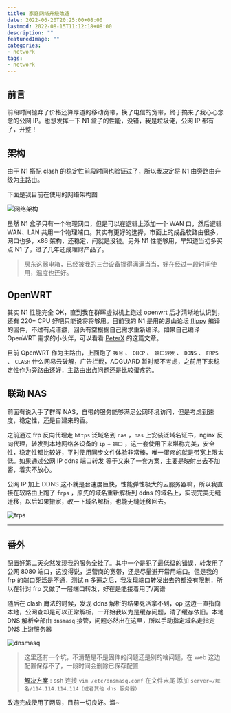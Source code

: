 ```yaml
---
title: 家庭网络升级改造
date: 2022-06-20T20:25:00+08:00
lastmod: 2022-08-15T11:12:18+08:00
description: ""
featuredImage: ""
categories:
- network
tags:
- network
---
```


## 前言

前段时间抛弃了价格还算厚道的移动宽带，换了电信的宽带，终于搞来了我心心念念的公网 IP。也想发挥一下 N1 盒子的性能，没错，我是垃圾佬，公网 IP 都有了，开整！  

## 架构

由于 N1 搭配 clash 的稳定性前段时间也验证过了，所以我决定将 N1 由旁路由升级为主路由。  

下面是我目前在使用的网络架构图

![网络架构](https://cdn.zggsong.cn/2022/06/20/9f338587f440b.png!webp)

虽然 N1 盒子只有一个物理网口，但是可以在逻辑上添加一个 WAN 口，然后逻辑 WAN、LAN 共用一个物理端口。其实有更好的选择，市面上的成品软路由很多，网口也多，x86 架构，还稳定，问就是没钱。另外 N1 性能够用，早知道当初多买点 N1 了，过了几年还成理财产品了。

> 房东这弱电箱，已经被我的三台设备撑得满满当当，好在经过一段时间使用，温度也还好。

## OpenWRT

其实 N1 性能完全 OK，直到我在群晖虚拟机上跑过 openwrt 后才清晰地认识到，还有 220+ CPU 好吧只能说将将够用。目前我的 N1 是用的恩山论坛 [flippy](https://www.right.com.cn/forum/space-uid-285101.html) 编译的固件，不过有点洁癖，回头有空根据自己需求重新编译。如果自己编译 OpenWRT 需求的小伙伴，可以看看 [PeterX](https://p3terx.com/archives/build-openwrt-with-github-actions.html) 的这篇文章。

目前 OpenWRT 作为主路由，上面跑了 `拨号` 、 `DHCP` 、 `端口转发` 、 `DDNS` 、 `FRPS` 、 `CLASH` 什么网易云破解，广告拦截，ADGUARD 暂时都不考虑，之前用下来稳定性作为旁路由还好，主路由出点问题还是比较蛋疼的。

## 联动 NAS

前面有说入手了群晖 NAS，自带的服务能够满足公网环境访问，但是考虑到速度，稳定性，还是自建来的香。  

之前通过 frp 反向代理走 `https` 泛域名到 `nas` ，`nas` 上安装泛域名证书，nginx 反向代理，转发到本地网络各设备的 `ip`  + `端口` ，这一套使用下来堪称完美，安全性，稳定性都比较好，平时使用同步文件体验非常棒，唯一蛋疼的就是带宽上限太低。如果通过公网 IP ddns 端口转发 等于又来了一套方案，主要是映射出去不加密，着实不放心。

公网 IP 加上 DDNS 这不就是台速度巨快，性能弹性极大的云服务器嘛，所以我直接在软路由上跑了 `frps` ，原先的域名重新解析到 ddns 的域名上，实现完美无缝迁移，以后如果搬家，改一下域名解析，也能无缝迁移回去。  

![frps](https://cdn.zggsong.cn/2022/06/20/36da8fbd12f30.png!webp)

---

## 番外

配置好第二天突然发现我的服务全挂了。其中一个是犯了最低级的错误，转发用了公网 8080 端口，这没得说，运营商的宽带，还是尽量避开常用端口。但是我的 frp 的端口死活是不通，测试 n 多遍之后，我发现端口转发出去的都没有限制，所以在针对 frp 又做了一层端口转发，好在是能接着用了/离谱

随后在 clash 魔法的时候，发现 ddns 解析的结果死活拿不到，op 这边一直指向本地，公网查却是可以正常解析，一开始我以为是缓存问题，清了缓存依旧。本地 DNS 解析全部由 `dnsmasq` 接管，问题必然出在这里，所以手动指定域名走指定 DNS 上游服务器  

![dnsmasq](https://cdn.zggsong.cn/2022/06/20/574753c8dba55.png!webp)

> 这里还有一个坑，不清楚是不是固件的问题还是别的啥问题，在 web 这边配置保存不了，一段时间会删除已保存配置
>
> [解决方案](https://github.com/coolsnowwolf/lede/issues/6516) : ssh 连接 `vim /etc/dnsmasq.conf` 在文件末尾 添加 `server=/域名/114.114.114.114（或者其他 dns 服务器）`

改造完成使用了两周，目前一切良好。溜~
